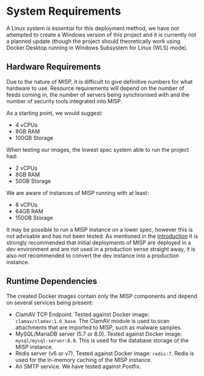<!--
SPDX-FileCopyrightText: 2024 Jisc Services Limited
SPDX-FileContributor: James Ellor
SPDX-FileContributor: Joe Pitt

SPDX-License-Identifier: GPL-3.0-only
-->

# System Requirements

A Linux system is essential for this deployment method, we have not attempted to create a Windows
version of this project and it is currently not a planned update (though the project should
theoretically work using Docker Desktop running in Windows Subsystem for Linux (WLS) mode).

## Hardware Requirements

Due to the nature of MISP, it is difficult to give definitive numbers for what hardware to use. 
Resource requirements will depend on the number of feeds coming in, the number of servers being
synchronised with and the number of security tools integrated into MISP.

As a starting point, we would suggest:

* 4 vCPUs
* 8GB RAM
* 100GB Storage

When testing our images, the lowest spec system able to run the project had:

- 2 vCPUs
- 8GB RAM
- 50GB Storage

We are aware of instances of MISP running with at least:

* 8 vCPUs
* 64GB RAM
* 150GB Storage

It may be possible to run a MISP instance on a lower spec, however this is not advisable and has not
been tested. As mentioned in the [Introduction](index.md) it is strongly recommended that initial
deployments of MISP are deployed in a dev environment and are not used in a production sense
straight away, it is also not recommended to convert the dev instance into a production instance.

## Runtime Dependencies

The created Docker images contain only the MISP components and depend on several services being present:

- ClamAV TCP Endpoint. Tested against Docker image: `clamav/clamav:1.0_base`. The ClamAV module is
    used to scan attachments that are imported to MISP, such as malware samples.
- MySQL/MariaDB server (5.7 or 8.0). Tested against Docker image: `mysql/mysql-server:8.0`. This is
    used for the database storage of the MISP instance.
- Redis server (v6 or v7). Tested against Docker image: `redis:7`. Redis is used for the in-memory
    caching of the MISP instance.
- An SMTP service. We have tested against Postfix.
